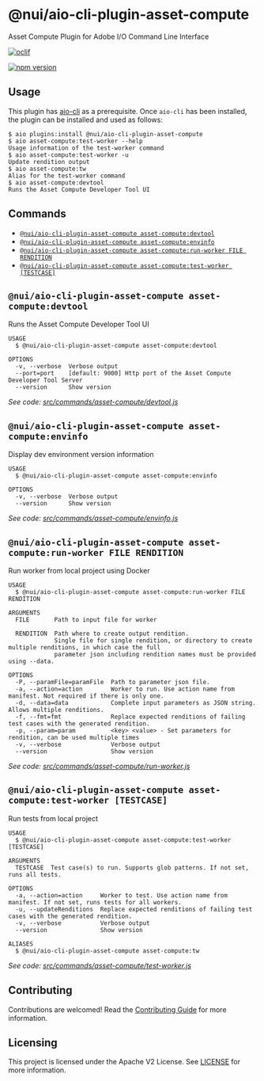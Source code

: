 @nui/aio-cli-plugin-asset-compute
=======================

Asset Compute Plugin for Adobe I/O Command Line Interface

[![oclif](https://img.shields.io/badge/cli-oclif-brightgreen.svg)](https://oclif.io)
<!--- when a new release happens, the VERSION and URL in the badge have to be manually updated because it's a private registry --->
[![npm version](https://img.shields.io/badge/%40nui%2Faio--cli--plugin--nui-1.0.8-blue.svg)](https://artifactory.corp.adobe.com/artifactory/npm-nui-release/@nui/aio-cli-plugin-nui/-/@nui/aio-cli-plugin-nui-1.0.8.tgz)

<!-- toc -->

<!-- tocstop -->

## Usage

This plugin has [aio-cli](https://github.com/adobe/aio-cli) as a prerequisite. Once `aio-cli` has been installed, the plugin can be installed and used as follows:

```sh-session
$ aio plugins:install @nui/aio-cli-plugin-asset-compute
$ aio asset-compute:test-worker --help
Usage information of the test-worker command
$ aio asset-compute:test-worker -u
Update rendition output
$ aio asset-compute:tw
Alias for the test-worker command
$ aio asset-compute:devtool
Runs the Asset Compute Developer Tool UI
```

## Commands
<!-- commands -->
* [`@nui/aio-cli-plugin-asset-compute asset-compute:devtool`](#nuiaio-cli-plugin-asset-compute-asset-computedevtool)
* [`@nui/aio-cli-plugin-asset-compute asset-compute:envinfo`](#nuiaio-cli-plugin-asset-compute-asset-computeenvinfo)
* [`@nui/aio-cli-plugin-asset-compute asset-compute:run-worker FILE RENDITION`](#nuiaio-cli-plugin-asset-compute-asset-computerun-worker-file-rendition)
* [`@nui/aio-cli-plugin-asset-compute asset-compute:test-worker [TESTCASE]`](#nuiaio-cli-plugin-asset-compute-asset-computetest-worker-testcase)

## `@nui/aio-cli-plugin-asset-compute asset-compute:devtool`

Runs the Asset Compute Developer Tool UI

```
USAGE
  $ @nui/aio-cli-plugin-asset-compute asset-compute:devtool

OPTIONS
  -v, --verbose  Verbose output
  --port=port    [default: 9000] Http port of the Asset Compute Developer Tool Server
  --version      Show version
```

_See code: [src/commands/asset-compute/devtool.js](https://github.com/nui/aio-cli-plugin-asset-compute/blob/1.0.8/src/commands/asset-compute/devtool.js)_

## `@nui/aio-cli-plugin-asset-compute asset-compute:envinfo`

Display dev environment version information

```
USAGE
  $ @nui/aio-cli-plugin-asset-compute asset-compute:envinfo

OPTIONS
  -v, --verbose  Verbose output
  --version      Show version
```

_See code: [src/commands/asset-compute/envinfo.js](https://github.com/nui/aio-cli-plugin-asset-compute/blob/1.0.8/src/commands/asset-compute/envinfo.js)_

## `@nui/aio-cli-plugin-asset-compute asset-compute:run-worker FILE RENDITION`

Run worker from local project using Docker

```
USAGE
  $ @nui/aio-cli-plugin-asset-compute asset-compute:run-worker FILE RENDITION

ARGUMENTS
  FILE       Path to input file for worker

  RENDITION  Path where to create output rendition.
             Single file for single rendition, or directory to create multiple renditions, in which case the full
             parameter json including rendition names must be provided using --data.

OPTIONS
  -P, --paramFile=paramFile  Path to parameter json file.
  -a, --action=action        Worker to run. Use action name from manifest. Not required if there is only one.
  -d, --data=data            Complete input parameters as JSON string. Allows multiple renditions.
  -f, --fmt=fmt              Replace expected renditions of failing test cases with the generated rendition.
  -p, --param=param          <key> <value> - Set parameters for rendition, can be used multiple times
  -v, --verbose              Verbose output
  --version                  Show version
```

_See code: [src/commands/asset-compute/run-worker.js](https://github.com/nui/aio-cli-plugin-asset-compute/blob/1.0.8/src/commands/asset-compute/run-worker.js)_

## `@nui/aio-cli-plugin-asset-compute asset-compute:test-worker [TESTCASE]`

Run tests from local project

```
USAGE
  $ @nui/aio-cli-plugin-asset-compute asset-compute:test-worker [TESTCASE]

ARGUMENTS
  TESTCASE  Test case(s) to run. Supports glob patterns. If not set, runs all tests.

OPTIONS
  -a, --action=action     Worker to test. Use action name from manifest. If not set, runs tests for all workers.
  -u, --updateRenditions  Replace expected renditions of failing test cases with the generated rendition.
  -v, --verbose           Verbose output
  --version               Show version

ALIASES
  $ @nui/aio-cli-plugin-asset-compute asset-compute:tw
```

_See code: [src/commands/asset-compute/test-worker.js](https://github.com/nui/aio-cli-plugin-asset-compute/blob/1.0.8/src/commands/asset-compute/test-worker.js)_
<!-- commandsstop -->

## Contributing

Contributions are welcomed! Read the [Contributing Guide](./.github/CONTRIBUTING.md) for more information.

## Licensing

This project is licensed under the Apache V2 License. See [LICENSE](LICENSE) for more information.
